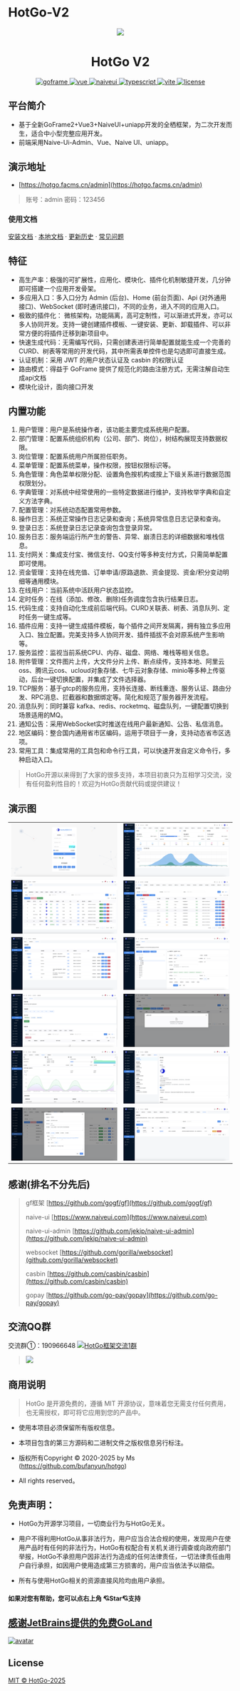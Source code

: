 # HotGo-V2
<div align="center">
	<img width="140px" src="https://bufanyun.cn-bj.ufileos.com/hotgo/logo.sig.png">
    <p>
        <h1>HotGo V2</h1>
    </p>
    <p align="center">
        <a href="https://goframe.org/pages/viewpage.action?pageId=1114119" target="_blank">
	        <img src="https://img.shields.io/badge/goframe-2.9.0-green" alt="goframe">
	    </a>
	    <a href="https://v3.vuejs.org/" target="_blank">
	        <img src="https://img.shields.io/badge/vue.js-vue3.4-green" alt="vue">
	    </a>
	    <a href="https://www.naiveui.com" target="_blank">
	        <img src="https://img.shields.io/badge/naiveui-%3E2.41.0-blue" alt="naiveui">
	    </a>
		<a href="https://www.tslang.cn/" target="_blank">
	        <img src="https://img.shields.io/badge/typescript-%3E4.0.0-blue" alt="typescript">
	    </a>
		<a href="https://vitejs.dev/" target="_blank">
		    <img src="https://img.shields.io/badge/vite-%3E5.4.2-yellow" alt="vite">
		</a>
		<a href="https://github.com/bufanyun/hotgo/blob/v2.0/LICENSE" target="_blank">
		    <img src="https://img.shields.io/badge/license-MIT-success" alt="license">
		</a>
	</p>
</div>


## 平台简介
* 基于全新GoFrame2+Vue3+NaiveUI+uniapp开发的全栖框架，为二次开发而生，适合中小型完整应用开发。
* 前端采用Naive-Ui-Admin、Vue、Naive UI、uniapp。

## 演示地址
-  [https://hotgo.facms.cn/admin](https://hotgo.facms.cn/admin)
>  账号：admin  密码：123456

### 使用文档

[安装文档](docs/guide-zh-CN/start-installation.md) · [本地文档](docs/guide-zh-CN/README.md) · [更新历史](docs/guide-zh-CN/start-update-log.md) · [常见问题](docs/guide-zh-CN/start-issue.md)


## 特征
* 高生产率：极强的可扩展性，应用化、模块化、插件化机制敏捷开发，几分钟即可搭建一个应用开发骨架。
* 多应用入口：多入口分为 Admin (后台)、Home (前台页面)、Api (对外通用接口)、WebSocket (即时通讯接口)，不同的业务，进入不同的应用入口。
* 极致的插件化： 微核架构，功能隔离，高可定制性，可以渐进式开发，亦可以多人协同开发。支持一键创建插件模板、一键安装、更新、卸载插件、可以非常方便的将插件迁移到新项目中。
* 快速生成代码：无需编写代码，只需创建表进行简单配置就能生成一个完善的 CURD、树表等常用的开发代码，其中所需表单控件也是勾选即可直接生成。
* 认证机制：采用 JWT 的用户状态认证及 casbin 的权限认证
* 路由模式：得益于 GoFrame 提供了规范化的路由注册方式，无需注解自动生成api文档
* 模块化设计，面向接口开发


## 内置功能
1. 用户管理：用户是系统操作者，该功能主要完成系统用户配置。
2. 部门管理：配置系统组织机构（公司、部门、岗位），树结构展现支持数据权限。
3. 岗位管理：配置系统用户所属担任职务。
4. 菜单管理：配置系统菜单，操作权限，按钮权限标识等。
5. 角色管理：角色菜单权限分配、设置角色按机构或按上下级关系进行数据范围权限划分。
6. 字典管理：对系统中经常使用的一些特定数据进行维护，支持枚举字典和自定义方法字典。
7. 配置管理：对系统动态配置常用参数。
8. 操作日志：系统正常操作日志记录和查询；系统异常信息日志记录和查询。
9. 登录日志：系统登录日志记录查询包含登录异常。
10. 服务日志：服务端运行所产生的警告、异常、崩溃日志的详细数据和堆栈信息。
11. 支付网关：集成支付宝、微信支付、QQ支付等多种支付方式，只需简单配置即可使用。
12. 资金管理：支持在线充值、订单申请/原路退款、资金提现、资金/积分变动明细等通用模块。
13. 在线用户：当前系统中活跃用户状态监控。
14. 定时任务：在线（添加、修改、删除)任务调度包含执行结果日志。
15. 代码生成：支持自动化生成前后端代码。CURD关联表、树表、消息队列、定时任务一键生成等。
16. 插件应用：支持一键生成插件模板，每个插件之间开发隔离，拥有独立多应用入口、独立配置。完美支持多人协同开发、插件插拔不会对原系统产生影响等。
17. 服务监控：监视当前系统CPU、内存、磁盘、网络、堆栈等相关信息。
18. 附件管理：文件图片上传，大文件分片上传、断点续传，支持本地、阿里云oss、腾讯云cos、ucloud对象存储、七牛云对象存储、minio等多种上传驱动，后台一键切换配置，并集成了文件选择器。
19. TCP服务：基于gtcp的服务应用，支持长连接、断线重连、服务认证、路由分发、RPC消息、拦截器和数据绑定等。简化和规范了服务器开发流程。
20. 消息队列：同时兼容 kafka、redis、rocketmq、磁盘队列，一键配置切换到场景适用的MQ。
21. 通知公告：采用WebSocket实时推送在线用户最新通知、公告、私信消息。
22. 地区编码：整合国内通用省市区编码，运用于项目于一身，支持动态省市区选项。
23. 常用工具：集成常用的工具包和命令行工具，可以快速开发自定义命令行，多种启动入口。


> HotGo开源以来得到了大家的很多支持，本项目初衷只为互相学习交流，没有任何盈利性目的！欢迎为HotGo贡献代码或提供建议！


## 演示图

<table>
    <tr>
        <td><img src="./docs/guide-zh-CN/images/demo/1.png"/></td>
        <td><img src="./docs/guide-zh-CN/images/demo/2.png"/></td>
    </tr>
    <tr>
        <td><img src="./docs/guide-zh-CN/images/demo/3.png"/></td>
        <td><img src="./docs/guide-zh-CN/images/demo/4.png"/></td>
    </tr>
    <tr>
        <td><img src="./docs/guide-zh-CN/images/demo/5.png"/></td>
        <td><img src="./docs/guide-zh-CN/images/demo/6.png"/></td>
    </tr>
    <tr>
        <td><img src="./docs/guide-zh-CN/images/demo/7.png"/></td>
        <td><img src="./docs/guide-zh-CN/images/demo/8.png"/></td>
    </tr>
    <tr>
        <td><img src="./docs/guide-zh-CN/images/demo/9.png"/></td>
        <td><img src="./docs/guide-zh-CN/images/demo/10.png"/></td>
    </tr>
    <tr>
        <td><img src="./docs/guide-zh-CN/images/demo/11.png"/></td>
        <td><img src="./docs/guide-zh-CN/images/demo/12.png"/></td>
    </tr>
</table>


## 感谢(排名不分先后)
> gf框架 [https://github.com/gogf/gf](https://github.com/gogf/gf)
>
> naive-ui [https://www.naiveui.com](https://www.naiveui.com)
>
> naive-ui-admin [https://github.com/jekip/naive-ui-admin](https://github.com/jekip/naive-ui-admin)
>
> websocket [https://github.com/gorilla/websocket](github.com/gorilla/websocket)
> 
> casbin [https://github.com/casbin/casbin](https://github.com/casbin/casbin)
>
> gopay [https://github.com/go-pay/gopay](https://github.com/go-pay/gopay)


## 交流QQ群
交流群①：190966648  <a target="_blank" href="https://qm.qq.com/cgi-bin/qm/qr?k=mJafkvme3VNyiQlCFIFNRtY8Xlr7pj9U&jump_from=webapi&authKey=jL10vIESr+vO8wpxwyd6DlChzkrbHpzN9uhAsIHgAinL/Vvd+nvuRyilf2UqUlCy"><img border="0" src="https://bufanyun.cn-bj.ufileos.com/hotgo/group.png" alt="HotGo框架交流1群" title="HotGo框架交流1群"></a>
> <img src="https://bufanyun.cn-bj.ufileos.com/hotgo/hotgo1qun.png" width="400px"/>


## 商用说明

> HotGo 是开源免费的，遵循 MIT 开源协议，意味着您无需支付任何费用，也无需授权，即可将它应用到您的产品中。

* 使用本项目必须保留所有版权信息。

* 本项目包含的第三方源码和二进制文件之版权信息另行标注。

* 版权所有Copyright © 2020-2025 by Ms (https://github.com/bufanyun/hotgo)

* All rights reserved。


## 免责声明：
* HotGo为开源学习项目，一切商业行为与HotGo无关。

* 用户不得利用HotGo从事非法行为，用户应当合法合规的使用，发现用户在使用产品时有任何的非法行为，HotGo有权配合有关机关进行调查或向政府部门举报，HotGo不承担用户因非法行为造成的任何法律责任，一切法律责任由用户自行承担，如因用户使用造成第三方损害的，用户应当依法予以赔偿。

* 所有与使用HotGo相关的资源直接风险均由用户承担。


#### 如果对您有帮助，您可以点右上角 💘Star💘支持



## [感谢JetBrains提供的免费GoLand](https://jb.gg/OpenSource)
[![avatar](https://resources.jetbrains.com/storage/products/company/brand/logos/jb_beam.svg)](https://jb.gg/OpenSource)


## License
[MIT © HotGo-2025](./LICENSE)
  


  

